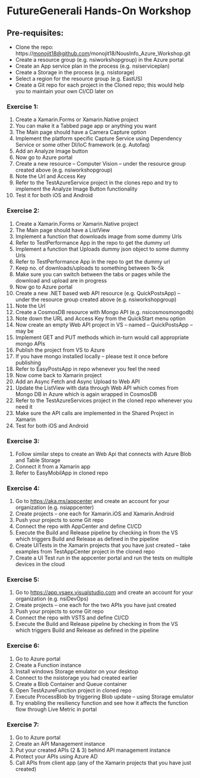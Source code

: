 # FutureGenerali Hands-On Workshop
 
## Pre-requisites:

* Clone the repo: https://monojit18@github.com/monojit18/NousInfo_Azure_Workshop.git
* Create a resource group (e.g. nsiworkshopgroup) in the Azure portal
* Create an App service plan in the process (e.g. nsiserviceplan)
* Create a Storage in the process (e.g. nsistorage)
* Select a region for the resource group (e.g. EastUS)
* Create a Git repo for each project in the Cloned repo; this would help you to maintain your own CI/CD later on

### Exercise 1:

1.	Create a Xamarin.Forms or Xamarin.Native project
1.	You can make it a Tabbed page app or anything you want
2.	The Main page should have a Camera Capture option
3.	Implement the platform specific Capture Service using Dependency Service or some other DI/IoC framework (e.g. Autofaq)
4.	Add an Analyze Image button
5.	Now go to Azure portal
6.	Create a new resource – Computer Vision – under the resource group created above (e.g. nsiworkshopgroup)
7.	Note the Url and Access Key 
8.	Refer to the TestAzureService project in the clones repo and try to implement the Analyze Image Button functionality
9.	Test it for both iOS and Android


### Exercise 2:

1.	Create a Xamarin.Forms or Xamarin.Native project
2.	The Main page should have a ListView
3.	Implement a function that downloads image from some dummy Urls
4.	Refer to TestPerformance App in the repo to get the dummy url
5.	Implement a function that Uploads dummy json object to some dummy Urls
6.	Refer to TestPerformance App in the repo to get the dummy url
7.	Keep no. of downloads/uploads to something between 1k-5k
8.	Make sure you can switch between the tabs or pages while the download and upload are in progress
9.	Now go to Azure portal
10.	Create a new .NET based web API resource (e.g. QuickPostsApp)  – under the resource group created above (e.g. nsiworkshopgroup)
11.	Note the Url
12.	Create a CosmosDB resource with Mongo API (e.g. nsicosmosmongodb)
13.	Note down the URL and Access Key from the QuickStart menu option
14.	Now create an empty Web API project in VS – named – QuickPostsApp – may be
15.	Implement GET and PUT methods which in-turn would call appropriate mongo APIs
16.	Publish the project from VS to Azure
17.	If you have mongo installed locally – please test it once before publishing
18.	Refer to EasyPostsApp in repo whenever you feel the need
19.	Now come back to Xamarin project 
20.	Add an Async Fetch and Async Upload to Web API
21.	Update the ListView with data through Web API which comes from Mongo DB in Azure which is again wrapped in CosmosDB
22.	Refer to the TestAzureServices project in the cloned repo whenever you need it
23.	Make sure the API calls are implemented in the Shared Project in Xamarin
24.	Test for both iOS and Android


### Exercise 3:

1.	Follow similar steps to create an Web Api that connects with Azure Blob and Table Storage
2.	Connect it from a Xamarin app
3.	Refer to EasyMobilApp in cloned repo


### Exercise 4:

1.	Go to https://aka.ms/appcenter  and create an account for your organization (e.g. nsiappcenter)
2.	Create projects – one each for  Xamarin.iOS and Xamarin.Android
3.	Push your projects to some Git repo
4.	Connect the repo with AppCenter and define CI/CD
5.	Execute the Build and Release pipeline by checking in from the VS which triggers Build and Release as defined in the pipeline
6.	Create UITests in the Xamarin projects that you have just created – take examples from TestAppCenter project in the cloned repo
7.	Create a UI Test run in the appcenter portal and run the tests on multiple devices in the cloud


### Exercise 5:

1.	Go to https://app.vsaex.visualstudio.com   and create an account for your organization (e.g. nsiDevOps)
2.	Create projects – one each for the two APIs you have just created
3.	Push your projects to some Git repo
4.	Connect the repo with VSTS and define CI/CD
5.	Execute the Build and Release pipeline by checking in from the VS which triggers Build and Release as defined in the pipeline

### Exercise 6:

1.	Go to Azure portal
2.	Create a Function instance
3.	Install windows Storage emulator on your desktop
4.	Connect to the nsistorage you had created earlier
5.	Create a Blob Container and Queue container
6.	Open TestAzureFunction project in cloned repo
7.	Execute ProcessBlob by triggering Blob update – using Storage emulator
8.	Try enabling the resiliency function and see how it affects the function flow through Live Metric in portal

### Exercise 7:

1.	Go to Azure portal
2.	Create an API Management instance
3.	Put your created APIs (2 & 3) behind API management instance
4.	Protect your APIs using Azure AD
5.	Call APIs from client app (any of the Xamarin projects that you have just created)
